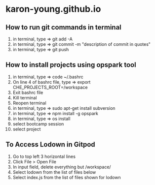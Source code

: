 # karon-young.github.io

## How to run git commands in terminal
1) in terminal, type => git add -A
2) in terminal, type => git commit -m "description of commit in quotes"
3) in terminal, type => git push

## How to install projects using opspark tool
1) in terminal, type => code ~/.bashrc
2) On line 4 of bashrc file, type => export CHE_PROJECTS_ROOT=/workspace
3) Exit bashrc file
4) Kill terminal
5) Reopen terminal
6) in terminal, type => sudo apt-get install subversion
7) in terminal, type => npm install -g opspark
8) in terminal, type => os install
9) select bootcamp session
10) select project


## To Access Lodown in Gitpod
1) Go to top left 3 horizontal lines
2) Click File > Open File
3) In input field, delete everything but /workspace/
4) Select lodown from the list of files below
5) Select index.js from the list of files shown for lodown